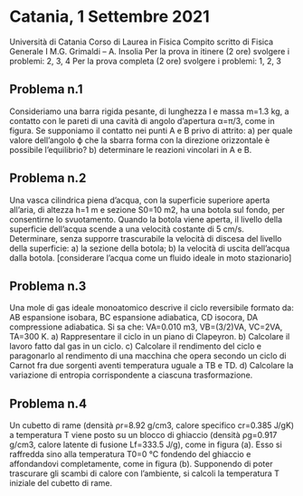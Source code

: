 # Catania, 1 Settembre 2021
Università di Catania
Corso di Laurea in Fisica
Compito scritto di Fisica Generale I
M.G. Grimaldi – A. Insolia
Per la prova in itinere (2 ore) svolgere i problemi: 2, 3, 4
Per la prova completa (2 ore) svolgere i problemi: 1, 2, 3

## Problema n.1
Consideriamo una barra rigida pesante, di lunghezza l e massa m=1.3 kg, a contatto con le pareti di una cavità di angolo d’apertura α=π/3, come in figura. Se supponiamo il contatto nei punti A e B privo di attrito:
a) per quale valore dell’angolo ϕ che la sbarra forma con la direzione orizzontale è possibile
l’equilibrio?
b) determinare le reazioni vincolari in A e B.

## Problema n.2
Una vasca cilindrica piena d’acqua, con la superficie superiore aperta all’aria, di altezza h=1 m e sezione S0=10 m2, ha una botola sul fondo, per consentirne lo svuotamento. Quando la botola viene aperta, il livello della superficie dell’acqua scende a una velocità costante di 5 cm/s. Determinare, senza supporre trascurabile la velocità di discesa del livello della superficie:
a) la sezione della botola;
b) la velocità di uscita dell’acqua dalla botola.
[considerare l’acqua come un fluido ideale in moto stazionario]

## Problema n.3
Una mole di gas ideale monoatomico descrive il ciclo reversibile formato da: AB espansione isobara, BC espansione adiabatica, CD isocora, DA compressione adiabatica. Si sa che: VA=0.010 m3, VB=(3/2)VA, VC=2VA, TA=300 K.
a) Rappresentare il ciclo in un piano di Clapeyron.
b) Calcolare il lavoro fatto dal gas in un ciclo.
c) Calcolare il rendimento del ciclo e paragonarlo al rendimento di una macchina che opera
secondo un ciclo di Carnot fra due sorgenti aventi temperatura uguale a TB e TD.
d) Calcolare la variazione di entropia corrispondente a ciascuna trasformazione.

## Problema n.4
Un cubetto di rame (densità ρr=8.92 g/cm3, calore specifico cr=0.385 J/gK) a temperatura T viene posto su un blocco di ghiaccio (densità ρg=0.917 g/cm3, calore latente di fusione Lf=333.5 J/g), come in figura (a). Esso si raffredda sino alla temperatura T0=0 °C fondendo del ghiaccio e affondandovi completamente, come in figura (b). Supponendo di poter trascurare gli scambi di calore con l’ambiente, si calcoli la temperatura T iniziale del cubetto di rame.
